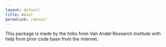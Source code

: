 ```yaml
---
layout: default
title: About
permalink: /about/
---
```


This package is made by the folks from Van Andel Research Institute
with help from prior code base from the internet.